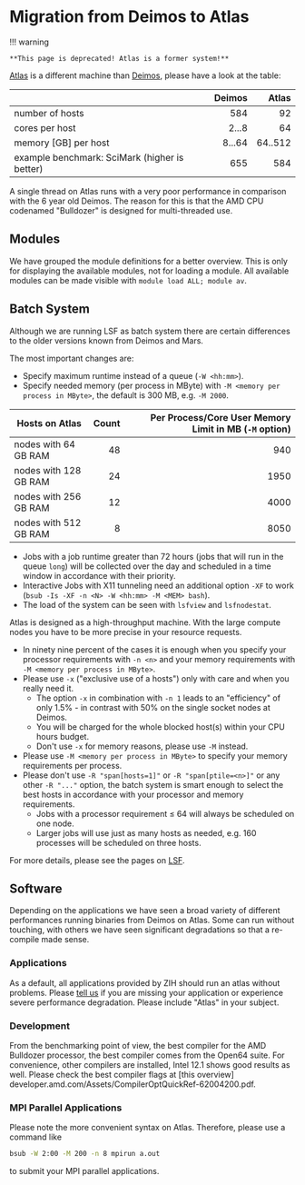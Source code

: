 # Migration from Deimos to Atlas

!!! warning

    **This page is deprecated! Atlas is a former system!**

[Atlas](system_atlas.md) is a different machine than [Deimos](system_deimos.md), please have a look
at the table:

|                                                   | Deimos     | Atlas     |
|---------------------------------------------------|-----------:|----------:|
| number of hosts                                   | 584        | 92        |
| cores per host                                    | 2...8      | 64        |
| memory \[GB\] per host                            | 8...64     | 64..512   |
| example benchmark: SciMark (higher is better)     | 655        | 584       |

A single thread on Atlas runs with a very poor performance in comparison
with the 6 year old Deimos. The reason for this is that the AMD CPU
codenamed "Bulldozer" is designed for multi-threaded use.

## Modules

We have grouped the module definitions for a better overview. This is
only for displaying the available modules, not for loading a module. All
available modules can be made visible with `module load ALL; module av`.

## Batch System

Although we are running LSF as batch system there are certain
differences to the older versions known from Deimos and Mars.

The most important changes are:

-   Specify maximum runtime instead of a queue (`-W <hh:mm>`).
-   Specify needed memory (per process in MByte) with
    `-M <memory per process in MByte>`, the default is 300 MB, e.g.
    `-M 2000`.

| Hosts on Atlas        | Count  | Per Process/Core User Memory Limit in MB (`-M` option) |
|-----------------------|-------:|-------------------------------------------------------:|
| nodes with 64 GB RAM  | 48     | 940                                                    |
| nodes with 128 GB RAM | 24     | 1950                                                   |
| nodes with 256 GB RAM | 12     | 4000                                                   |
| nodes with 512 GB RAM | 8      | 8050                                                   |

- Jobs with a job runtime greater than 72 hours (jobs that will run in
  the queue `long`) will be collected over the day and scheduled in a
  time window in accordance with their priority.
- Interactive Jobs with X11 tunneling need an additional option `-XF`
  to work (`bsub -Is -XF -n <N> -W <hh:mm> -M <MEM> bash`).
- The load of the system can be seen with `lsfview` and `lsfnodestat`.

Atlas is designed as a high-throughput machine. With the large compute
nodes you have to be more precise in your resource requests.

- In ninety nine percent of the cases it is enough when you specify
  your processor requirements with `-n <n>` and your memory
  requirements with `-M <memory per process in MByte>`.
- Please use `-x` ("exclusive use of a hosts") only with care and when you really need it.
  - The option `-x` in combination with `-n 1` leads to an
    "efficiency" of only 1.5% - in contrast with 50% on the single
    socket nodes at Deimos.
  - You will be charged for the whole blocked host(s) within your
    CPU hours budget.
  - Don't use `-x` for memory reasons, please use `-M` instead.
- Please use `-M <memory per process in MByte>` to specify your memory
  requirements per process.
- Please don't use `-R "span[hosts=1]"` or `-R "span[ptile=<n>]"` or
  any other `-R "..."` option, the batch system is smart enough to select the best hosts in accordance
  with your processor and memory requirements.
  - Jobs with a processor requirement ≤ 64 will always be scheduled
    on one node.
  - Larger jobs will use just as many hosts as needed, e.g. 160
    processes will be scheduled on three hosts.

For more details, please see the pages on [LSF](platform_lsf.md).

## Software

Depending on the applications we have seen a broad variety of different
performances running binaries from Deimos on Atlas. Some can run without
touching, with others we have seen significant degradations so that a
re-compile made sense.

### Applications

As a default, all applications provided by ZIH should run an atlas
without problems. Please [tell us](mailto:hpcsupport@zih.tu-dresden.de)
if you are missing your application or experience severe performance
degradation. Please include "Atlas" in your subject.

### Development

From the benchmarking point of view, the best compiler for the AMD Bulldozer processor, the best
compiler comes from the Open64 suite. For convenience, other compilers are installed, Intel 12.1
shows good results as well. Please check the best compiler flags at
[this overview] developer.amd.com/Assets/CompilerOptQuickRef-62004200.pdf.

### MPI Parallel Applications

Please note the more convenient syntax on Atlas. Therefore, please use a
command like

```Bash
bsub -W 2:00 -M 200 -n 8 mpirun a.out
```

to submit your MPI parallel applications.

